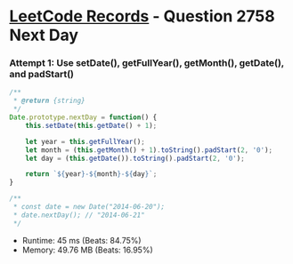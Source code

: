 # [LeetCode Records](../../README.md) - Question 2758 Next Day

### Attempt 1: Use setDate(), getFullYear(), getMonth(), getDate(), and padStart()
```js
/** 
 * @return {string}
 */
Date.prototype.nextDay = function() {
    this.setDate(this.getDate() + 1);

    let year = this.getFullYear();
    let month = (this.getMonth() + 1).toString().padStart(2, '0');
    let day = (this.getDate()).toString().padStart(2, '0');

    return `${year}-${month}-${day}`;
}

/**
 * const date = new Date("2014-06-20");
 * date.nextDay(); // "2014-06-21"
 */
```
- Runtime: 45 ms (Beats: 84.75%)
- Memory: 49.76 MB (Beats: 16.95%)

<br>
